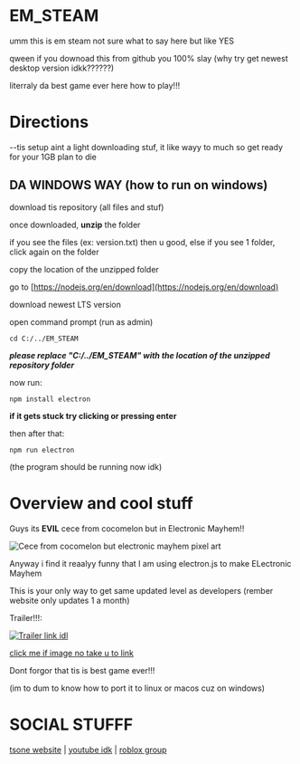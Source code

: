 # EM_STEAM

umm this is em steam not sure what to say here but like YES 

qween if you downoad this from github you 100% slay (why try get newest desktop version idkk??????)

literraly da best game ever here how to play!!!

# Directions 

--tis setup aint a light downloading stuf, it like wayy to much so get ready for your 1GB plan to die

## DA WINDOWS WAY (how to run on windows)

download tis repository (all files and stuf)

once downloaded, **unzip** the folder

if you see the files (ex: version.txt) then u good, else if you see 1 folder, click again on the folder

copy the location of the unzipped folder 

go to [https://nodejs.org/en/download](https://nodejs.org/en/download)

download newest LTS version

open command prompt (run as admin)

``` MS-DOS
cd C:/../EM_STEAM
```
***please replace "C:/../EM_STEAM" with the location of the unzipped repository folder***

now run:

``` MS-DOS
npm install electron
```

**if it gets stuck try clicking or pressing enter**

then after that:

``` MS-DOS
npm run electron
```

(the program should be running now idk)

# Overview and cool stuff

Guys its **EVIL** cece from cocomelon but in Electronic Mayhem!!

![Cece from cocomelon but electronic mayhem pixel art](https://i.imgur.com/DbqIWwj.png)

Anyway i find it reaalyy funny that I am using electron.js to make ELectronic Mayhem

This is your only way to get same updated level as developers (rember website only updates 1 a month)

Trailer!!!:

[![Trailer link idl](https://i.imgur.com/krRriJs.png)]({https://drive.google.com/file/d/1N9zszkRas5_XJ9oaKnV1Vu3kLdHZNolt/view?usp=sharing} "cool boi link here 😎😋😋")

[click me if image no take u to link](https://drive.google.com/file/d/1N9zszkRas5_XJ9oaKnV1Vu3kLdHZNolt/view?usp=sharing)

Dont forgor that tis is best game ever!!!

(im to dum to know how to port it to linux or macos cuz on windows)

# SOCIAL STUFFF

[tsone website](https://sites.google.com/view/tsone) | [youtube idk](https://www.youtube.com/@tsone_) | [roblox group](https://www.roblox.com/groups/10913019)

